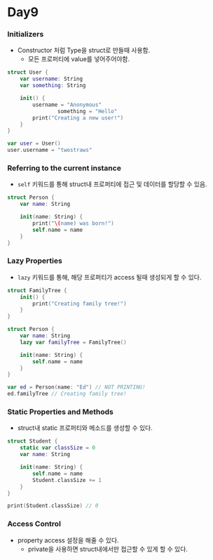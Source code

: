 # Day9

### Initializers

- Constructor 처럼 Type을 struct로 만들때 사용함.
    - 모든 프로퍼티에 value를 넣어주어야함.

```swift
struct User {
    var username: String
    var something: String

    init() {
        username = "Anonymous"
				something = "Hello"
        print("Creating a new user!")
    }
}

var user = User()
user.username = "twostraws"
```

### Referring to the current instance

- `self` 키워드를 통해 struct내 프로퍼티에 접근 및 데이터를 할당할 수 있음.

```swift
struct Person {
    var name: String

    init(name: String) {
        print("\(name) was born!")
        self.name = name
    }
}
```

### Lazy Properties

- `lazy` 키워드를 통해, 해당 프로퍼티가 access 될때 생성되게 할 수 있다.

```swift
struct FamilyTree {
    init() {
        print("Creating family tree!")
    }
}

struct Person {
    var name: String
    lazy var familyTree = FamilyTree()

    init(name: String) {
        self.name = name
    }
}

var ed = Person(name: "Ed") // NOT PRINTING!
ed.familyTree // Creating family tree!
```

### Static Properties and Methods

- struct내 static 프로퍼티와 메소드를 생성할 수 있다.

```swift
struct Student {
    static var classSize = 0
    var name: String

    init(name: String) {
        self.name = name
        Student.classSize += 1
    }
}

print(Student.classSize) // 0
```

### Access Control

- property access 설정을 해줄 수 있다.
    - private을 사용하면 struct내에서만 접근할 수 있게 할 수 있다.